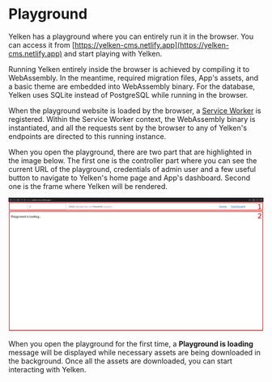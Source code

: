 # Playground

Yelken has a playground where you can entirely run it in the browser.
You can access it from [https://yelken-cms.netlify.app](https://yelken-cms.netlify.app) and start playing with Yelken.

Running Yelken entirely inside the browser is achieved by compiling it to WebAssembly.
In the meantime, required migration files, App's assets, and a basic theme are embedded into WebAssembly binary.
For the database, Yelken uses SQLite instead of PostgreSQL while running in the browser.

When the playground website is loaded by the browser, a [Service Worker](https://developer.mozilla.org/en-US/docs/Web/API/Service_Worker_API) is registered.
Within the Service Worker context, the WebAssembly binary is instantiated, and all the requests sent by the browser to any of Yelken's endpoints are directed to this running instance.

When you open the playground, there are two part that are highlighted in the image below.
The first one is the controller part where you can see the current URL of the playground, credentials of admin user and a few useful button to navigate to Yelken's home page and App's dashboard.
Second one is the frame where Yelken will be rendered.

![Playground Loading](playground.jpeg "Playground")

When you open the playground for the first time, a **Playground is loading** message will be displayed while necessary assets are being downloaded in the background.
Once all the assets are downloaded, you can start interacting with Yelken.
